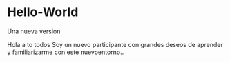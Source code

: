 # Hello-World
Una nueva version

Hola a to todos
Soy un nuevo participante con grandes deseos de aprender y familiarizarme con este nuevoentorno..

